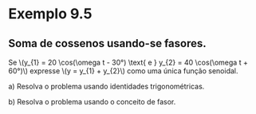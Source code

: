 <!-- _class: lead -->
# Exemplo 9.5

## Soma de cossenos usando-se fasores.

Se \\(y_{1} = 20 \cos(\omega t - 30°) \text{ e } y_{2} = 40 \cos(\omega t + 60°)\\) expresse \\(y = y_{1} + y_{2}\\) como uma única função senoidal.

a) Resolva o problema usando identidades trigonométricas.

b) Resolva o problema usando o conceito de fasor.

